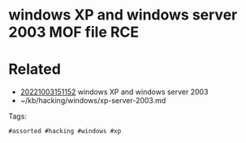 # windows XP and windows server 2003 MOF file RCE

# Related

- [20221003151152](/zet/20221003151152/README.md) windows XP and windows server 2003
- ~/kb/hacking/windows/xp-server-2003.md

Tags:

    #assorted #hacking #windows #xp
